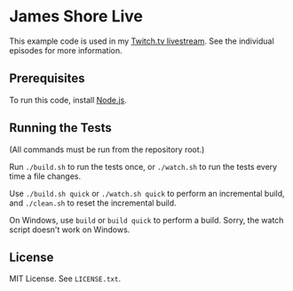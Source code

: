 James Shore Live
================

This example code is used in my [Twitch.tv livestream](https://www.twitch.tv/jamesshorelive). See the individual episodes for more information.


Prerequisites
-------------

To run this code, install [Node.js](http://nodejs.org).


Running the Tests
-----------------

(All commands must be run from the repository root.)

Run `./build.sh` to run the tests once, or `./watch.sh` to run the tests every time a file changes.

Use `./build.sh quick` or `./watch.sh quick` to perform an incremental build, and `./clean.sh` to reset the incremental build.

On Windows, use `build` or `build quick` to perform a build. Sorry, the watch script doesn't work on Windows.


License
-------

MIT License. See `LICENSE.txt`.